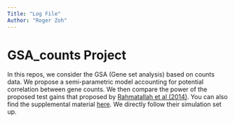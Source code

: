 ```yaml
---
Title: "Log File"
Author: "Roger Zoh"
---
```

# GSA_counts Project
 In this repos, we consider the GSA (Gene set analysis) based on counts data. We propose a semi-parametric model accounting for potential correlation between gene counts. We then compare the power of the proposed test gains that proposed by [Rahmatallah et al (2014)](http://www.biomedcentral.com/1471-2105/15/397#B30). You can also find the supplemental material [here](http://www.biomedcentral.com/content/supplementary/s12859-014-0397-8-s1.pdf). We directly follow their simulation set up.
 
 

